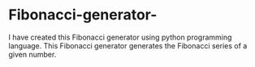 # Fibonacci-generator-
I have created this Fibonacci generator using python programming language. This Fibonacci generator generates the Fibonacci series of a given number.
